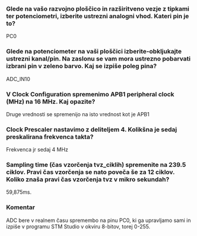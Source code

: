 <h3>Glede na vašo razvojno ploščico in razširitveno vezje z tipkami ter potenciometri, izberite ustrezni analogni vhod. Kateri pin je to? </h3>
<p>PC0</p>

<h3>Glede na potenciometer na vaši ploščici izberite-obkljukajte ustrezni kanal/pin. Na zaslonu se vam mora ustrezno pobarvati izbrani pin v zeleno barvo. Kaj se izpiše poleg pina?</h3
  <p> ADC_IN10</p>

<h3>V Clock Configuration spremenimo APB1 peripheral clock (MHz) na 16 MHz. Kaj opazite?</h3>
<p>Druge vrednosti se spremenijo na isto vrednost kot je APB1</p>

<h3>Clock Prescaler nastavimo z deliteljem 4. Kolikšna je sedaj preskalirana frekvenca takta?</h3>
<p>Frekvenca jr sedaj 4 MHz</p>

 <h3>Sampling time (čas vzorčenja tvz_ciklih) spremenite na 239.5 ciklov. Pravi čas vzorčenja se nato poveča še za 12 ciklov. Koliko znaša pravi čas vzorčenja tvz v mikro sekundah?</h3>
  <p>59,875ms.</p>
  
  
  
  
  
  <h3>Komentar</h3>
   <p>ADC bere v realnem času spremembo na pinu PC0, ki ga upravljamo sami in izpiše v programu STM Studio v okviru 8-bitov, torej 0-255.</p>
